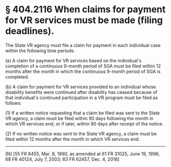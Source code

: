 # § 404.2116   When claims for payment for VR services must be made (filing deadlines).

The State VR agency must file a claim for payment in each individual case within the following time periods:


(a) A claim for payment for VR services based on the individual's completion of a continuous 9-month period of SGA must be filed within 12 months after the month in which the continuous 9-month period of SGA is completed.


(b) A claim for payment for VR services provided to an individual whose disability benefits were continued after disability has ceased because of that individual's continued participation in a VR program must be filed as follows:


(1) If a written notice requesting that a claim be filed was sent to the State VR agency, a claim must be filed within 90 days following the month in which VR services end, or if later, within 90 days after receipt of the notice.


(2) If no written notice was sent to the State VR agency, a claim must be filed within 12 months after the month in which VR services end.



---

[N] [55 FR 8455, Mar. 8, 1990, as amended at 61 FR 31025, June 19, 1996; 68 FR 40124, July 7, 2003; 83 FR 62457, Dec. 4, 2018]




